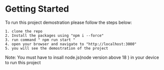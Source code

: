 # Getting Started 

To run this project demostration please follow the steps below:

    1. clone the repo
    2. Install the packages using "npm i --force" 
    3. run command " npm run start " 
    4. open your browser and navigate to "http://localhost:3000"
    5. you will see the demostration of the project

Note: You must have to insall node.js(node version above 18 ) in your device to run this project 
